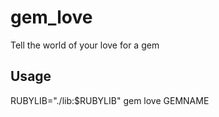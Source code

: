 # gem_love
Tell the world of your love for a gem

## Usage
RUBYLIB="./lib:$RUBYLIB" gem love GEMNAME
